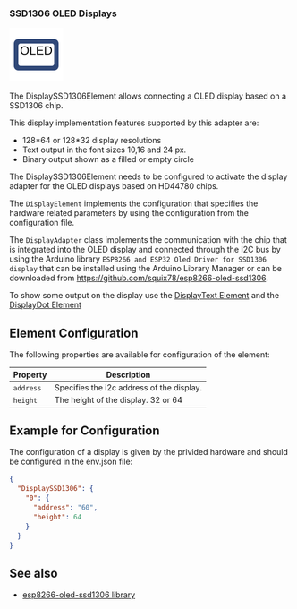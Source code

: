 ### SSD1306 OLED Displays
 
<div class="excerpt">
  <img src="/i/displaysh1106.svg">
  <p>The DisplaySSD1306Element allows connecting a OLED display based on a SSD1306 chip.</p>
</div>

This display implementation features supported by this adapter are:

* 128\*64 or 128\*32 display resolutions
* Text output in the font sizes 10,16 and 24 px.
* Binary output shown as a filled or empty circle

The DisplaySSD1306Element needs to be configured to activate the display adapter for the OLED
displays based on HD44780 chips.

The `DisplayElement` implements the configuration that specifies the hardware related parameters by using the configuration from the configuration file.

The `DisplayAdapter` class implements the communication with the chip that is integrated into the OLED display and connected through the I2C bus by using the Arduino library `ESP8266 and ESP32 Oled Driver for SSD1306 display` that can be installed using the Arduino Library Manager or can be downloaded from
<https://github.com/squix78/esp8266-oled-ssd1306>.

To show some output on the display use the [DisplayText Element](/elements/displaytext) and the [DisplayDot Element](/elements/displaydot)

## Element Configuration

The following properties are available for configuration of the element:

| Property  | Description                               |
| --------- | ----------------------------------------- |
| `address` | Specifies the i2c address of the display. |
| `height`  | The height of the display. 32 or 64       |


## Example for Configuration

The configuration of a display is given by the privided hardware and should be configured in the env.json file:

```JSON
{
  "DisplaySSD1306": {
    "0": {
      "address": "60",
      "height": 64
    }
  }
}
```



## See also

* [esp8266-oled-ssd1306 library](https://github.com/squix78/esp8266-oled-ssd1306)